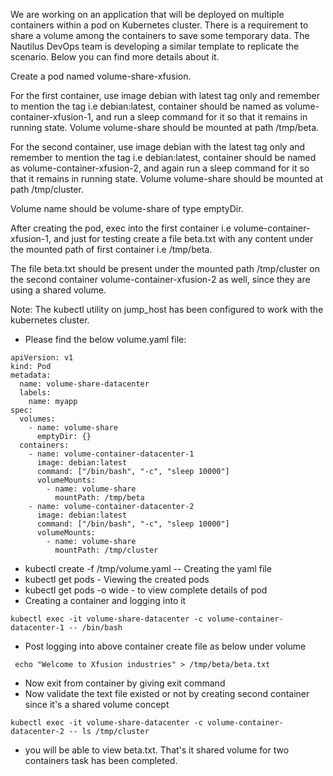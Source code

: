 We are working on an application that will be deployed on multiple containers within a pod on Kubernetes cluster. There is a requirement to share a volume among the containers to save some temporary data. The Nautilus DevOps team is developing a similar template to replicate the scenario. Below you can find more details about it.

Create a pod named volume-share-xfusion.

For the first container, use image debian with latest tag only and remember to mention the tag i.e debian:latest, container should be named as volume-container-xfusion-1, and run a sleep command for it so that it remains in running state. Volume volume-share should be mounted at path /tmp/beta.

For the second container, use image debian with the latest tag only and remember to mention the tag i.e debian:latest, container should be named as volume-container-xfusion-2, and again run a sleep command for it so that it remains in running state. Volume volume-share should be mounted at path /tmp/cluster.

Volume name should be volume-share of type emptyDir.

After creating the pod, exec into the first container i.e volume-container-xfusion-1, and just for testing create a file beta.txt with any content under the mounted path of first container i.e /tmp/beta.

The file beta.txt should be present under the mounted path /tmp/cluster on the second container volume-container-xfusion-2 as well, since they are using a shared volume.

Note: The kubectl utility on jump_host has been configured to work with the kubernetes cluster.

- Please find the below volume.yaml file:

```
apiVersion: v1
kind: Pod
metadata:
  name: volume-share-datacenter
  labels:
    name: myapp
spec:
  volumes:
    - name: volume-share
      emptyDir: {}
  containers:
    - name: volume-container-datacenter-1
      image: debian:latest
      command: ["/bin/bash", "-c", "sleep 10000"]
      volumeMounts:
        - name: volume-share
          mountPath: /tmp/beta
    - name: volume-container-datacenter-2
      image: debian:latest
      command: ["/bin/bash", "-c", "sleep 10000"]
      volumeMounts:
        - name: volume-share
          mountPath: /tmp/cluster
```
- kubectl create -f /tmp/volume.yaml -- Creating the yaml file
- kubectl get pods - Viewing the created pods
- kubectl get pods -o wide - to view complete details of pod
- Creating a container and logging into it
```
kubectl exec -it volume-share-datacenter -c volume-container-datacenter-1 -- /bin/bash
```
- Post logging into above container create file as below under volume
```
 echo "Welcome to Xfusion industries" > /tmp/beta/beta.txt
 ```
 - Now exit from container by giving exit command
 - Now validate the text file existed or not by creating second container since it's a shared volume concept
 ```
 kubectl exec -it volume-share-datacenter -c volume-container-datacenter-2 -- ls /tmp/cluster
 ```
 - you will be able to view beta.txt. That's it shared volume for two containers task has been completed.

